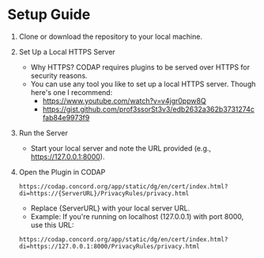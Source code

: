 # Setup Guide

1. Clone or download the repository to your local machine.

2. Set Up a Local HTTPS Server
    * Why HTTPS? CODAP requires plugins to be served over HTTPS for security reasons.
    * You can use any tool you like to set up a local HTTPS server. Though here's one I recommend:
        * https://www.youtube.com/watch?v=v4jgr0ppw8Q
        * https://gist.github.com/prof3ssorSt3v3/edb2632a362b3731274cfab84e9973f9

3. Run the Server
    * Start your local server and note the URL provided (e.g., https://127.0.0.1:8000).

4. Open the Plugin in CODAP
    ```text
    https://codap.concord.org/app/static/dg/en/cert/index.html?di=https://{ServerURL}/PrivacyRules/privacy.html
    ```
    * Replace {ServerURL} with your local server URL.
    * Example: If you're running on localhost (127.0.0.1) with port 8000, use this URL:
    ```text
    https://codap.concord.org/app/static/dg/en/cert/index.html?di=https://127.0.0.1:8000/PrivacyRules/privacy.html
    ```

